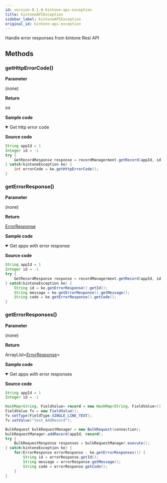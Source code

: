 ```yaml
---
id: version-0.1.0-kintone-api-exception
title: kintoneAPIException
sidebar_label: kintoneAPIException
original_id: kintone-api-exception
---
```


Handle error responses from kintone Rest API

## Methods

### getHttpErrorCode()

**Parameter**

(none)

**Return**

int

**Sample code**

<details class="tab-container" open>
<Summary>Get http error code</Summary>

**Source code**

```java
String appId = 1
Integer id = -1
try {
	GetRecordResponse response = recordManagerment.getRecord(appId, id);
} catch(kintoneException ke) {
	int errorCode = ke.getHttpErrorCode();
}

```

</details>

### getErrorResponse()

**Parameter**

(none)

**Return**

[ErrorResponse](https://developer.kintone.io/hc/en-us/articles/212495188#responses)

**Sample code**

<details class="tab-container" open>
<Summary>Get apps with error response</Summary>

**Source code**

```java
String appId = 1
Integer id = -1
try {
	GetRecordResponse response = recordManagerment.getRecord(appId, id);
} catch(kintoneException ke) {
	String id = ke.getErrorResponse().getId();
	String message = ke.getErrorResponse().getMessage();
	String code = ke.getErrorResponse().getCode();
}

```

</details>

### getErrorResponses()

**Parameter**

(none)

**Return**

ArrayList&lt;[ErrorResponse](https://developer.kintone.io/hc/en-us/articles/212495188#responses)&gt;

**Sample code**

<details class="tab-container" open>
<Summary>Get apps with error responses</Summary>

**Source code**

```java
String appId = 1
Integer id = -1

HashMap<String, FieldValue> record = new HashMap<String, FieldValue>();
FieldValue fv = new FieldValue();
fv.setType(FieldType.SINGLE_LINE_TEXT);
fv.setValue("test_AddRecord");

BulkRequest bulkRequestManager = new BulkRequest(connection);
bulkRequestManager.addRecord(appId, record);
try {
	BulkRequestResponse responses = bulkRequestManager.execute();
} catch(kintoneException ke) {
	for(ErrorResponse errorResponse : ke.getErrorResponses()) {
		String id = errorResponse.getId();
		String message = errorResponse.getMessage();
		String code = errorResponse.getCode();
	}
}

```

</details>